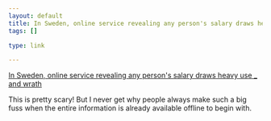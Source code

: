 ```yaml
--- 
layout: default
title: In Sweden, online service revealing any person's salary draws heavy use _ and wrath
tags: []

type: link

---
```

<a href="http://people.broadcastnewsroom.com/articles/viewarticle.jsp?id=152214">In Sweden, online service revealing any person's salary draws heavy use _ and wrath</a>

This is pretty scary! But I never get why people always make such a big fuss when the entire information is already available offline to begin with.

